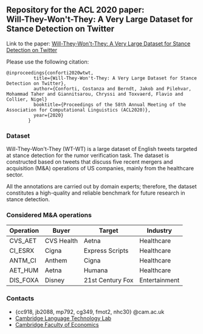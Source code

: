 ## Repository for the ACL 2020 paper: <br> Will-They-Won't-They: A Very Large Dataset for Stance Detection on Twitter

Link to the paper: [Will-They-Won't-They: A Very Large Dataset for Stance Detection on Twitter](https://github.com/cambridge-wtwt/acl2020-wtwt-tweets)

Please use the following citation:

```
@inproceedings{conforti2020wtwt,
          title={Will-They-Won't-They: A Very Large Dataset for Stance Detection on Twitter},
          author={Conforti, Costanza and Berndt, Jakob and Pilehvar, Mohammad Taher and Giannitsarou, Chryssi and Toxvaerd, Flavio and Collier, Nigel} 
          booktitle={Proceedings of the 58th Annual Meeting of the Association for Computational Linguistics (ACL2020)},
          year={2020}
        }
```

### Dataset

Will-They-Won't-They (WT-WT) is a large dataset of English tweets targeted at stance detection for the rumor verification task. The dataset is constructed based on tweets that discuss five recent mergers and acquisition (M&A) operations of US companies, mainly from the healthcare sector.

All the annotations are carried out by domain experts; therefore, the dataset constitutes a high-quality and reliable benchmark for future research in stance detection.


### Considered M&A operations


| Operation | Buyer       | Target            | Industry
| ---       | ---         | ---               | ---
| CVS_AET   | CVS Health  | Aetna             | Healthcare
| CI_ESRX   | Cigna       | Express Scripts   | Healthcare
| ANTM_CI   | Anthem      | Cigna             | Healthcare
| AET_HUM   | Aetna       | Humana            | Healthcare
| DIS_FOXA  | Disney      | 21st Century Fox  | Entertainment


### Contacts

- {cc918, jb2088, mp792, cg349, fmot2, nhc30} @cam.ac.uk
- [Cambridge Language Technology Lab](http://ltl.mml.cam.ac.uk/people/)
- [Cambridge Faculty of Economics](http://www.econ.cam.ac.uk/)

